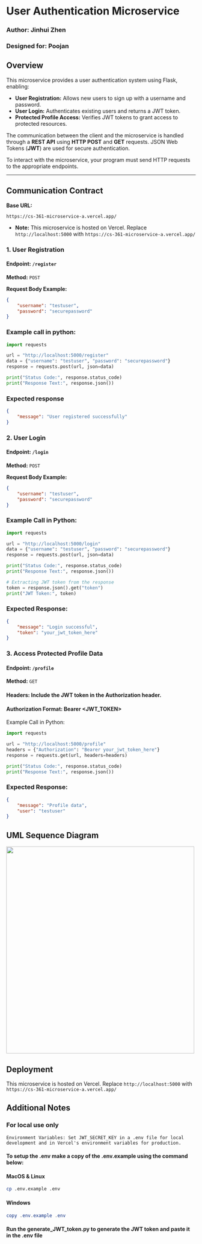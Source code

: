 # User Authentication Microservice

### **Author:** Jinhui Zhen
### **Designed for:** Poojan

## Overview
This microservice provides a user authentication system using Flask, enabling:
- **User Registration:** Allows new users to sign up with a username and password.
- **User Login:** Authenticates existing users and returns a JWT token.
- **Protected Profile Access:** Verifies JWT tokens to grant access to protected resources.

The communication between the client and the microservice is handled through a **REST API** using **HTTP POST** and **GET** requests. JSON Web Tokens (**JWT**) are used for secure authentication.

To interact with the microservice, your program must send HTTP requests to the appropriate endpoints.

---

## Communication Contract

**Base URL:** 
```
https://cs-361-microservice-a.vercel.app/
``` 
- **Note:** This microservice is hosted on Vercel. Replace `http://localhost:5000` with `https://cs-361-microservice-a.vercel.app/` 



### 1. **User Registration**
#### **Endpoint:** `/register`  
**Method:** `POST`  

**Request Body Example:**  
```json
{
    "username": "testuser",
    "password": "securepassword"
}
```

### Example call in python:
```python
import requests

url = "http://localhost:5000/register"
data = {"username": "testuser", "password": "securepassword"}
response = requests.post(url, json=data)

print("Status Code:", response.status_code)
print("Response Text:", response.json())
```

### Expected response
```json
{
    "message": "User registered successfully"
}
```

### 2. User Login
#### **Endpoint:** `/login`
**Method:** `POST`

**Request Body Example:**
```json
{
    "username": "testuser",
    "password": "securepassword"
}
```

### Example Call in Python:

```python
import requests

url = "http://localhost:5000/login" 
data = {"username": "testuser", "password": "securepassword"}
response = requests.post(url, json=data)

print("Status Code:", response.status_code)
print("Response Text:", response.json())

# Extracting JWT token from the response
token = response.json().get("token")
print("JWT Token:", token)
```

### Expected Response:
```json
{
    "message": "Login successful",
    "token": "your_jwt_token_here"
}
```

### 3. Access Protected Profile Data
#### **Endpoint:** `/profile`
**Method:** `GET`

#### Headers: Include the JWT token in the Authorization header.
#### Authorization Format: Bearer <JWT_TOKEN>

Example Call in Python:
```python
import requests

url = "http://localhost:5000/profile"
headers = {"Authorization": "Bearer your_jwt_token_here"}
response = requests.get(url, headers=headers)

print("Status Code:", response.status_code)
print("Response Text:", response.json())
```

### Expected Response:
```json
{
    "message": "Profile data",
    "user": "testuser"
}
```

## UML Sequence Diagram
<img src="https://github.com/user-attachments/assets/578fa3be-ecee-46a4-baa7-5950eefd5101" width="500px" height="550px">


## Deployment

This microservice is hosted on Vercel. Replace `http://localhost:5000` with `https://cs-361-microservice-a.vercel.app/` 


## Additional Notes

### For local use only 

`Environment Variables: Set JWT_SECRET_KEY in a .env file for local development and in Vercel's environment variables for production.`

#### To setup the .env make a copy of the .env.example using the command below:
#### MacOS & Linux
```bash
cp .env.example .env
```
#### Windows
```powershell
copy .env.example .env
```

#### Run the generate_JWT_token.py to generate the JWT token and paste it in the .env file



